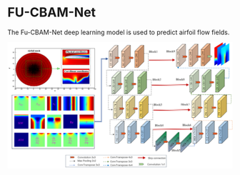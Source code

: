 # FU-CBAM-Net
The Fu-CBAM-Net deep learning model is used to predict airfoil flow fields.

<img src="./images/unet.png">
